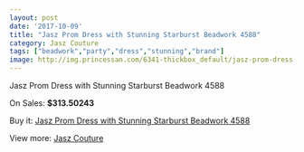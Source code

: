 ```yaml
---
layout: post
date: '2017-10-09'
title: "Jasz Prom Dress with Stunning Starburst Beadwork 4588"
category: Jasz Couture
tags: ["beadwork","party","dress","stunning","brand"]
image: http://img.princessan.com/6341-thickbox_default/jasz-prom-dress-with-stunning-starburst-beadwork-4588.jpg
---
```

Jasz Prom Dress with Stunning Starburst Beadwork 4588

On Sales: **$313.50243**
<a href="https://www.princessan.com/en/jasz-couture/2918-jasz-prom-dress-with-stunning-starburst-beadwork-4588.html"><amp-img layout="responsive" width="600" height="600" src="//img.princessan.com/6341-thickbox_default/jasz-prom-dress-with-stunning-starburst-beadwork-4588.jpg" alt="Jasz Prom Dress with Stunning Starburst Beadwork 4588 0" /></a>
<a href="https://www.princessan.com/en/jasz-couture/2918-jasz-prom-dress-with-stunning-starburst-beadwork-4588.html"><amp-img layout="responsive" width="600" height="600" src="//img.princessan.com/6342-thickbox_default/jasz-prom-dress-with-stunning-starburst-beadwork-4588.jpg" alt="Jasz Prom Dress with Stunning Starburst Beadwork 4588 1" /></a>

Buy it: [Jasz Prom Dress with Stunning Starburst Beadwork 4588](https://www.princessan.com/en/jasz-couture/2918-jasz-prom-dress-with-stunning-starburst-beadwork-4588.html "Jasz Prom Dress with Stunning Starburst Beadwork 4588")

View more: [Jasz Couture](https://www.princessan.com/en/24-jasz-couture "Jasz Couture")